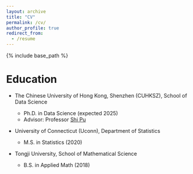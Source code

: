 ```yaml
---
layout: archive
title: "CV"
permalink: /cv/
author_profile: true
redirect_from:
  - /resume
---
```


{% include base_path %}

Education
======
* The Chinese University of Hong Kong, Shenzhen (CUHKSZ), School of Data Science
  * Ph.D. in Data Science (expected 2025)
  * Advisor: Professor [Shi Pu](https://pu-shi.github.io/)

* University of Connecticut (Uconn), Department of Statistics
  * M.S. in Statistics (2020)

* Tongji University, School of Mathematical Science
  * B.S. in Applied Math (2018)
  
  

